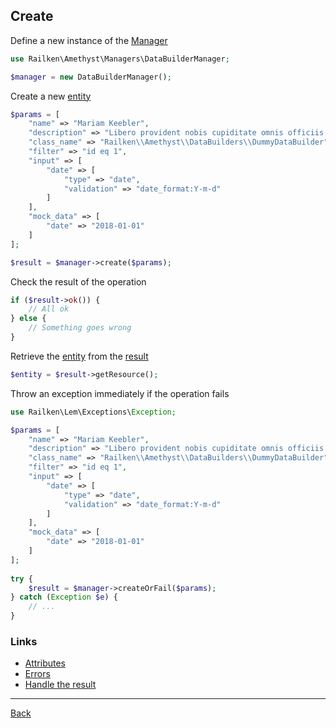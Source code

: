 ## Create

Define a new instance of the [Manager](manager.md)

```php
use Railken\Amethyst\Managers\DataBuilderManager;

$manager = new DataBuilderManager();
```

Create a new [entity](model.md)

```php
$params = [
    "name" => "Mariam Keebler",
    "description" => "Libero provident nobis cupiditate omnis officiis sequi. Non similique sed eaque rerum.",
    "class_name" => "Railken\\Amethyst\\DataBuilders\\DummyDataBuilder",
    "filter" => "id eq 1",
    "input" => [
        "date" => [
            "type" => "date",
            "validation" => "date_format:Y-m-d"
        ]
    ],
    "mock_data" => [
        "date" => "2018-01-01"
    ]
];

$result = $manager->create($params);
```

Check the result of the operation

```php
if ($result->ok()) {
    // All ok
} else {
    // Something goes wrong
}
```

Retrieve the [entity](model.md) from the [result](result.md)

```php
$entity = $result->getResource();
```

Throw an exception immediately if the operation fails

```php
use Railken\Lem\Exceptions\Exception;

$params = [
    "name" => "Mariam Keebler",
    "description" => "Libero provident nobis cupiditate omnis officiis sequi. Non similique sed eaque rerum.",
    "class_name" => "Railken\\Amethyst\\DataBuilders\\DummyDataBuilder",
    "filter" => "id eq 1",
    "input" => [
        "date" => [
            "type" => "date",
            "validation" => "date_format:Y-m-d"
        ]
    ],
    "mock_data" => [
        "date" => "2018-01-01"
    ]
];
   
try {
    $result = $manager->createOrFail($params);
} catch (Exception $e) {
    // ...
}
```

### Links
* [Attributes](attributes.md)
* [Errors](errors.md)
* [Handle the result](result.md)

---
[Back](index.md)